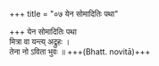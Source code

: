 +++
title = "०७ येन सोमादितिः पथा"

+++
येन सोमादितिः पथा  
मित्रा वा यन्त्य् अद्रुहः ।  
तेना नो ऽविता भुवः ॥ +++(Bhatt. novitā)+++